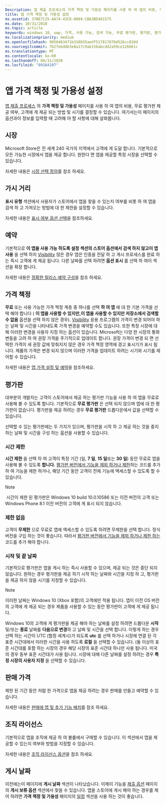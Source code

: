 ```yaml
---
Description: 앱 제출 프로세스의 가격 책정 및 가용성 페이지를 사용 하 여 앱의 비용, 무료 평가판 제공 여부, 고객에 게 제공 되는 방법 및 시기를 결정할 수 있습니다.
title: 앱 가격 책정 및 가용성 설정
ms.assetid: 37BE7C25-AA74-43CD-8969-CBA3BD481575
ms.date: 10/31/2018
ms.topic: article
keywords: windows 10, uwp, 가격, 사용 가능, 검색 가능, 무료 평가판, 평가판, 평가판, 앱, 릴리스 날짜
ms.localizationpriority: medium
ms.openlocfilehash: 9956463471b310835aedf517817878d526cc810d
ms.sourcegitcommit: 7b2febddb3e8a17c9ab158abcdd2a59ce126661c
ms.translationtype: MT
ms.contentlocale: ko-KR
ms.lasthandoff: 08/31/2020
ms.locfileid: "89164107"
---
```

# <a name="set-app-pricing-and-availability"></a>앱 가격 책정 및 가용성 설정


[앱 제출 프로세스](app-submissions.md) 의 **가격 책정 및 가용성** 페이지를 사용 하 여 앱의 비용, 무료 평가판 제공 여부, 고객에 게 제공 되는 방법 및 시기를 결정할 수 있습니다. 여기서는이 페이지의 옵션과이 정보를 입력할 때 고려해 야 할 사항에 대해 살펴봅니다.


## <a name="markets"></a>시장

Microsoft Store은 전 세계 240 국가의 지역에서 고객에 게 도달 합니다. 기본적으로 모든 가능한 시장에서 앱을 제공 합니다. 원한다 면 앱을 제공할 특정 시장을 선택할 수 있습니다. 

자세한 내용은 [시장 선택 정의](./define-market-selection.md)를 참조 하세요.


## <a name="visibility"></a>가시 거리

**표시 유형** 섹션에서 사용자가 스토어에서 앱을 찾을 수 있는지 여부를 비롯 하 여 앱을 검색 하 고 가져오는 방법에 대 한 제한을 설정할 수 있습니다.

자세한 내용은 [표시 여부 옵션 선택](choose-visibility-options.md)을 참조하세요.


## <a name="schedule"></a>예약

기본적으로 **이 앱을 사용 가능 하도록 설정 섹션의 스토어 옵션에서 검색 하지 않고이 앱 사용** 을 선택 하지 [Visibility](choose-visibility-options.md#discoverability) 않은 경우 앱은 인증을 전달 하 고 게시 프로세스를 완료 하는 즉시 고객에 게 제공 됩니다. 다른 날짜를 선택 하려면 **옵션 표시** 를 선택 하 여이 섹션을 확장 합니다. 

자세한 내용은 [정확한 릴리스 예약 구성](configure-precise-release-scheduling.md)을 참조 하세요.


## <a name="pricing"></a>가격 책정

**무료** 또는 사용 가능한 가격 책정 계층 중 하나를 선택 **하 여 앱** 에 대 한 기본 가격을 선택 해야 합니다 ( **이 앱을 사용할 수 있지만,이 앱을 사용할 수 있지만 저장소에서 검색할 수 없음** 옵션을 선택 하지 않은 경우). [Visibility](choose-visibility-options.md#discoverability) 응용 프로그램의 가격이 변경 되어야 하는 날짜 및 시간을 나타내도록 가격 변경을 예약할 수도 있습니다. 또한 특정 시장에 대해 이러한 변경을 사용자 지정 하는 옵션이 있습니다. Microsoft는 다양 한 시장의 통화 변동을 고려 하 여 권장 가격을 주기적으로 업데이트 합니다. 권장 가격이 변경 되 면 선택한 가격이 새 권장 값에 맞춰지지 않은 경우 가격 책정 영역에 경고 표시기가 표시 됩니다. 제품의 가격은 변경 되지 않으며 이러한 가격을 업데이트 하려는 시기와 시기를 제어할 수 있습니다. 

자세한 내용은 [앱 가격 설정 및 예약](set-and-schedule-app-pricing.md)을 참조하세요.


## <a name="free-trial"></a>평가판

대부분의 개발자는 고객이 스토어에서 제공 하는 평가판 기능을 사용 하 여 앱을 무료로 사용해 볼 수 있도록 합니다. 기본적으로 **무료 평가판** 은 선택 되지 않으며 앱에 대 한 평가판이 없습니다. 평가판을 제공 하려는 경우 **무료 평가판** 드롭다운에서 값을 선택할 수 있습니다.

선택할 수 있는 평가판에는 두 가지가 있으며, 평가판을 시작 하 고 제공 하는 것을 중지 하는 날짜 및 시간을 구성 하는 옵션을 사용할 수 있습니다.

### <a name="time-limited"></a>시간 제한

**시간 제한** 을 선택 하 여 고객이 특정 기간 (일, **7 일**, **15 일**또는 **30 일**) 동안 무료로 앱을 사용해 볼 수 있도록 **합니다.** [평가판 버전에서 기능을 제외 하거나 제한](../monetize/in-app-purchases-and-trials.md)하는 코드를 추가 하 여 기능을 제한 하거나, 해당 기간 동안 고객이 전체 기능에 액세스할 수 있도록 할 수 있습니다. 
> [!NOTE]
> 시간이 제한 된 평가판은 Windows 10 build 10.0.10586 또는 이전 버전의 고객 또는 Windows Phone 8.1 이전 버전의 고객에 게 표시 되지 않습니다.

### <a name="unlimited"></a>제한 없음

고객이 **무제한** 으로 무료로 앱에 액세스할 수 있도록 하려면 무제한을 선택 합니다. 정식 버전을 구입 하는 것이 좋습니다. 따라서 [평가판 버전에서 기능을 제외 하거나 제한 하는](../monetize/in-app-purchases-and-trials.md)코드를 추가 해야 합니다.

### <a name="start-and-end-dates"></a>시작 및 끝 날짜

기본적으로 평가판은 앱을 게시 하는 즉시 사용할 수 있으며, 제공 되는 것은 중단 되지 않습니다. 원하는 경우 평가판을 제공 하기 시작 하는 날짜와 시간을 지정 하 고, 평가판을 제공 하지 않을 시기를 지정할 수 있습니다. 

>[!NOTE]
> 이러한 날짜는 Windows 10 (Xbox 포함)의 고객에만 적용 됩니다. 앱이 이전 OS 버전의 고객에 게 제공 되는 경우 제품을 사용할 수 있는 동안 평가판이 고객에 게 제공 됩니다. 

Windows 10의 고객에 게 평가판을 제공 해야 하는 날짜를 설정 하려면 드롭다운 **시작** 및/또는 **종료** 날짜를 **다음으로 변경**하 고 날짜 및 시간을 선택 합니다. 이렇게 하는 경우 선택 하는 시간이 UTC (협정 세계시)가 되도록 **utc** 를 선택 하거나 시장에 연결 된 각 표준 시간대에서 이러한 시간을 사용 하도록 **로컬** 을 선택할 수 있습니다. (둘 이상의 표준 시간대를 포함 하는 시장의 경우 해당 시장의 표준 시간대 하나만 사용 됩니다. 미국의 경우 동부 표준 시간대가 사용 됩니다. 시장에 대해 다른 날짜를 설정 하려는 경우 **특정 시장의 사용자 지정** 을 선택할 수 있습니다.


## <a name="sale-pricing"></a>판매 가격

제한 된 기간 동안 저렴 한 가격으로 앱을 제공 하려는 경우 판매를 만들고 예약할 수 있습니다.

자세한 내용은 [판매에 앱 및 추가 기능 배치](put-apps-and-add-ons-on-sale.md)를 참조 하세요.


## <a name="organizational-licensing"></a>조직 라이선스

기본적으로 앱을 조직에 제공 하 여 볼륨에서 구매할 수 있습니다. 이 섹션에서 앱을 제공할 수 있는지 여부와 방법을 지정할 수 있습니다.

자세한 내용은 [조직 라이선스 옵션](organizational-licensing.md)을 참조 하세요.


## <a name="publish-date"></a>게시 날짜

이전에는이 페이지에 **게시 날짜** 섹션이 나타났습니다. 이제이 기능을 [제출 옵션](manage-submission-options.md) 페이지의 **게시 보류 옵션** 섹션에서 찾을 수 있습니다. 앱을 스토어에 게시 해야 하는 경우를 제어 하려면 **가격 책정 및 가용성** 페이지의 [일정](configure-precise-release-scheduling.md) 섹션을 사용 하는 것이 좋습니다.